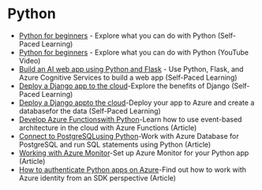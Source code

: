 # Python
- [Python for beginners](https://docs.microsoft.com/en-us/learn/paths/beginner-python/) - Explore what you can do with Python (Self-Paced Learning)
- [Python for beginners](https://www.youtube.com/playlist?list=PLlrxD0HtieHhS8VzuMCfQD4uJ9yne1mE6) - Explore what you can do with Python (YouTube Video)
- [Build an AI web app using Python and Flask](https://docs.microsoft.com/en-us/learn/modules/python-flask-build-ai-web-app/) - Use Python, Flask, and Azure Cognitive Services to build a web app (Self-Paced Learning)
- [Deploy a Django app to the cloud](https://docs.microsoft.com/en-us/learn/modules/django-get-started/)-Explore the benefits of Django (Self-Paced Learning)
- [Deploy a Django appto the cloud](https://docs.microsoft.com/en-us/learn/modules/django-deployment/)-Deploy your app to Azure and create a databasefor the data (Self-Paced Learning)
- [Develop Azure Functionswith Python](https://docs.microsoft.com/en-us/azure/azure-functions/functions-reference-python?tabs=asgi%2Capplication-level)-Learn how to use event-based architecture in the cloud with Azure Functions (Article)
- [Connect to PostgreSQLusing Python](https://docs.microsoft.com/en-us/azure/postgresql/single-server/connect-python)-Work with Azure Database for PostgreSQL and run SQL statements using Python (Article)
- [Working with Azure Monitor](https://docs.microsoft.com/en-us/azure/azure-monitor/app/opencensus-python)-Set up Azure Monitor for your Python app (Article)
- [How to authenticate Python apps on Azure](https://docs.microsoft.com/en-us/azure/developer/python/sdk/authentication-overview)-Find out how to work with Azure identity from an SDK perspective (Article)
